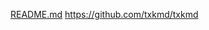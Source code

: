[README.md](https://github.com/user-attachments/files/15997650/README.md)
https://github.com/txkmd/txkmd
